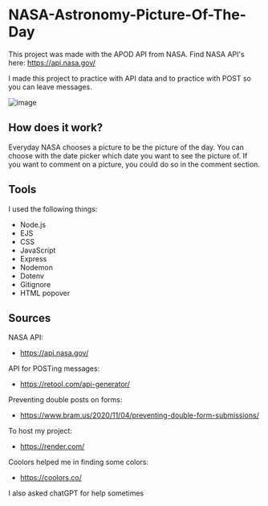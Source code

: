 # NASA-Astronomy-Picture-Of-The-Day

This project was made with the APOD API from NASA. 
Find NASA API's here: https://api.nasa.gov/

I made this project to practice with API data and to practice with POST so you can leave messages.

![image](https://github.com/r20222/NASA-Astronomy-Picture-Of-The-Day/assets/101579892/7638b90c-69ea-4934-ad36-594a0c44c5b4)

## How does it work?

Everyday NASA chooses a picture to be the picture of the day. You can choose with the date picker which date you want to see the picture of. If you want to comment on a picture, you could do so in the comment section.

## Tools

I used the following things:

* Node.js
* EJS
* CSS
* JavaScript
* Express
* Nodemon
* Dotenv
* Gitignore
* HTML popover

## Sources

NASA API:
* https://api.nasa.gov/

API for POSTing messages:
* https://retool.com/api-generator/

Preventing double posts on forms:
* https://www.bram.us/2020/11/04/preventing-double-form-submissions/

To host my project:
* https://render.com/

Coolors helped me in finding some colors:
* https://coolors.co/

I also asked chatGPT for help sometimes
